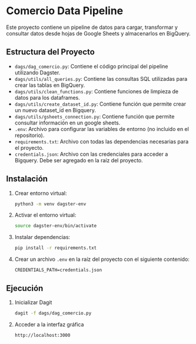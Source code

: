 # Comercio Data Pipeline

Este proyecto contiene un pipeline de datos para cargar, transformar y consultar datos desde hojas de Google Sheets y almacenarlos en BigQuery.

## Estructura del Proyecto

- `dags/dag_comercio.py`: Contiene el código principal del pipeline utilizando Dagster.
- `dags/utils/all_queries.py`: Contiene las consultas SQL utilizadas para crear las tablas en BigQuery.
- `dags/utils/clean_functions.py`: Contiene funciones de limpieza de datos para los dataframes.
- `dags/utils/create_dataset_id.py`: Contiene función que permite crear un nuevo dataset_id en Bigquery.
- `dags/utils/gsheets_connection.py`: Contiene función que permite consultar información en un google sheets.
- `.env`: Archivo para configurar las variables de entorno (no incluido en el repositorio).
- `requirements.txt`: Archivo con todas las dependencias necesarias para el proyecto.
- `credentials.json`: Archivo con las credenciales para acceder a Bigquery. Debe ser agregado en la raíz del proyecto.

## Instalación

1. Crear entorno virtual:
   ```bash
   python3 -m venv dagster-env
   ```

2. Activar el entorno virtual:
   ```bash
   source dagster-env/bin/activate
   ```

3. Instalar dependencias:
   ```bash
   pip install -r requirements.txt
   ```
4. Crear un archivo `.env` en la raíz del proyecto con el siguiente contenido:
   ```plaintext
   CREDENTIALS_PATH=credentials.json
   ```

## Ejecución

1. Inicializar Dagit
   ```bash
   dagit -f dags/dag_comercio.py
   ```
2. Acceder a la interfaz gráfica
   ```bash
   http://localhost:3000
   ```
